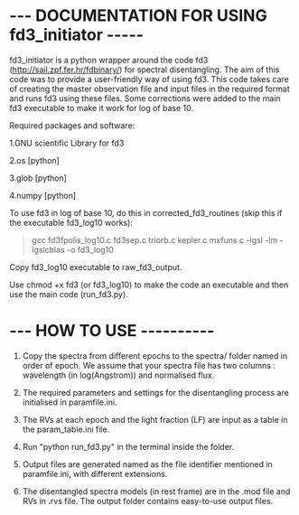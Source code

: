 --- DOCUMENTATION FOR USING fd3_initiator -----
====================================================================================

fd3_initiator is a python wrapper around the code fd3 (http://sail.zpf.fer.hr/fdbinary/) for spectral disentangling.
The aim of this code was to provide a user-friendly way of using fd3. This code takes care 
of creating the master observation file and input files in the required format and runs fd3 
using these files. Some corrections were added to the main fd3 executable to make it work for log of base 10.

Required packages and software:

1.GNU scientific Library for fd3

2.os [python]

3.glob [python]

4.numpy [python] 

To use fd3 in log of base 10, do this in corrected_fd3_routines (skip this if the executable fd3_log10 works):
>gcc fd3fpolis_log10.c fd3sep.c triorb.c kepler.c mxfuns.c -lgsl -lm -lgslcblas -o fd3_log10

Copy fd3_log10 executable to raw_fd3_output.

Use chmod +x fd3 (or fd3_log10) to make the code an executable and then use the main code (run_fd3.py).

--- HOW TO USE ----------
=========================

1. Copy the spectra from different epochs to the spectra/ folder named in order of epoch. We assume that your spectra file has two columns : wavelength (in log(Angstrom)) and normalised flux. 

2. The required parameters and settings for the disentangling process are initialised in paramfile.ini.

3. The RVs at each epoch and the light fraction (LF) are input as a table in the param_table.ini file.

4. Run "python run_fd3.py" in the terminal inside the folder.

5. Output files are generated named as the file identifier mentioned in paramfile.ini, with different 
extensions.

6. The disentangled spectra models (in rest frame) are in the .mod file and RVs in .rvs file. The output folder contains easy-to-use output files.
